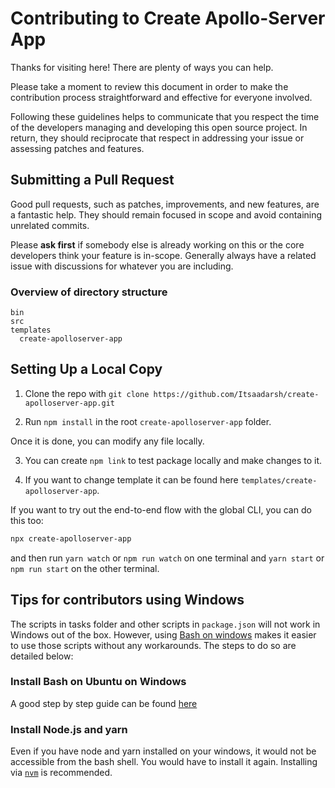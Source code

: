 # Contributing to Create Apollo-Server App

Thanks for visiting here! There are plenty of ways you can help.

Please take a moment to review this document in order to make the contribution process straightforward and effective for everyone involved.

Following these guidelines helps to communicate that you respect the time of the developers managing and developing this open source project. In return, they should reciprocate that respect in addressing your issue or assessing patches and features.

## Submitting a Pull Request

Good pull requests, such as patches, improvements, and new features, are a fantastic help. They should remain focused in scope and avoid containing unrelated commits.

Please **ask first** if somebody else is already working on this or the core developers think your feature is in-scope. Generally always have a related issue with discussions for whatever you are including.

### Overview of directory structure

```
bin
src
templates
  create-apolloserver-app
```

## Setting Up a Local Copy

1. Clone the repo with `git clone https://github.com/Itsaadarsh/create-apolloserver-app.git`

2. Run `npm install` in the root `create-apolloserver-app` folder.

Once it is done, you can modify any file locally.

3. You can create `npm link` to test package locally and make changes to it.

4. If you want to change template it can be found here `templates/create-apolloserver-app`.

If you want to try out the end-to-end flow with the global CLI, you can do this too:

```sh
npx create-apolloserver-app
```

and then run `yarn watch` or `npm run watch` on one terminal and `yarn start` or `npm run start` on the other terminal.

## Tips for contributors using Windows

The scripts in tasks folder and other scripts in `package.json` will not work in Windows out of the box. However, using [Bash on windows](https://msdn.microsoft.com/en-us/commandline/wsl/about) makes it easier to use those scripts without any workarounds. The steps to do so are detailed below:

### Install Bash on Ubuntu on Windows

A good step by step guide can be found [here](https://www.howtogeek.com/249966/how-to-install-and-use-the-linux-bash-shell-on-windows-10/)

### Install Node.js and yarn

Even if you have node and yarn installed on your windows, it would not be accessible from the bash shell. You would have to install it again. Installing via [`nvm`](https://github.com/creationix/nvm#install-script) is recommended.

